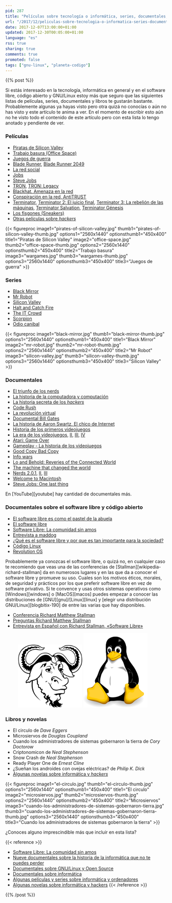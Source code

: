 ```yaml
---
pid: 287
title: "Películas sobre tecnología o informática, series, documentales, vídeos, libros, GNU/Linux y software libre"
url: "/2017/12/peliculas-sobre-tecnologia-o-informatica-series-documentales-videos-libros-gnu-linux-y-software-libre/"
date: 2017-12-07T13:00:00+01:00
updated: 2017-12-30T00:05:00+01:00
language: "es"
rss: true
sharing: true
comments: true
promoted: false
tags: ["gnu-linux", "planeta-codigo"]
---
```


{{% post %}}

Si estás interesado en la tecnología, informática en general y en el software libre, código abierto y GNU/Linux estoy más que seguro que las siguientes listas de películas, series, documentales y libros te gustarán bastante. Probablemente algunas ya hayas visto pero otra quizá no conocías o aún no has visto y este artículo te anima a ver. En el momento de escribir esto aún no he visto todo el contenido de este artículo pero con esta lista lo tengo anotado y pendiente de ver.

### Películas

* [Piratas de Silicon Valley](https://www.filmaffinity.com/es/film399662.html)
* [Trabajo basura (Office Space)](https://www.filmaffinity.com/es/film689614.html)
* [Juegos de guerra](https://www.filmaffinity.com/es/film553168.html)
* [Blade Runner](https://www.filmaffinity.com/es/film358476.html), [Blade Runner 2049](https://www.filmaffinity.com/es/film236626.html)
* [La red social](https://www.filmaffinity.com/es/film577699.html)
* [Jobs](https://www.filmaffinity.com/es/film601423.html)
* [Steve Jobs](https://www.filmaffinity.com/es/film480342.html)
* [TRON](https://www.filmaffinity.com/es/film488334.html), [TRON: Legacy](https://www.filmaffinity.com/es/film589915.html)
* [Blackhat. Amenaza en la red](https://www.filmaffinity.com/es/film271983.html)
* [Conspiración en la red, AntiTRUST](https://www.filmaffinity.com/es/film437471.html)
* [Terminator](https://www.filmaffinity.com/es/film304107.html), [Terminator 2: El juicio final](https://www.filmaffinity.com/es/film576352.html), [Terminator 3: La rebelión de las máquinas](https://www.filmaffinity.com/es/film477986.html), [Terminator Salvation](https://www.filmaffinity.com/es/film517417.html), [Terminator Génesis](https://www.filmaffinity.com/es/film188260.html)
* [Los fisgones (Sneakers)](https://www.filmaffinity.com/es/film233071.html)
* [Otras películas sobre _hackers_](https://es.wikipedia.org/wiki/Categor%C3%ADa:Pel%C3%ADculas_sobre_hackers)

{{< figureproc
    image1="pirates-of-silicon-valley.jpg" thumb1="pirates-of-silicon-valley-thumb.jpg" options1="2560x1440" optionsthumb1="450x400" title1="Piratas de Silicon Valley"
    image2="office-space.jpg" thumb2="office-space-thumb.jpg" options2="2560x1440" optionsthumb2="450x400" title2="Trabajo basura"
    image3="wargames.jpg" thumb3="wargames-thumb.jpg" options3="2560x1440" optionsthumb3="450x400" title3="Juegos de guerra" >}}

### Series

* [Black Mirror](https://www.filmaffinity.com/es/film800295.html)
* [Mr Robot](https://www.filmaffinity.com/es/film993489.html)
* [Silicon Valley](https://www.filmaffinity.com/es/film279751.html)
* [Halt and Catch Fire](https://www.filmaffinity.com/es/film449215.html)
* [The IT Crowd](https://www.filmaffinity.com/es/film914339.html)
* [Scorpion](https://www.filmaffinity.com/es/film482651.html)
* [Odio canibal](https://www.filmaffinity.com/es/film752650.html)

{{< figureproc
    image1="black-mirror.jpg" thumb1="black-mirror-thumb.jpg" options1="2560x1440" optionsthumb1="450x400" title1="Black Mirror"
    image2="mr-robot.jpg" thumb2="mr-robot-thumb.jpg" options2="2560x1440" optionsthumb2="450x400" title2="Mr Robot"
    image3="silicon-valley.jpg" thumb3="silicon-valley-thumb.jpg" options3="2560x1440" optionsthumb3="450x400" title3="Silicon Valley" >}}

### Documentales

* [El triunfo de los nerds](https://es.wikipedia.org/wiki/El_triunfo_de_los_nerds)
* [La historia de la computadora y computación](https://www.youtube.com/watch?v=7eOKcLnm0Xo)
* [La historia secreta de los _hackers_](https://www.youtube.com/watch?v=7KreXtq0QoA)
* [Code Rush](https://www.youtube.com/watch?v=4Q7FTjhvZ7Y)
* [La revolución virtual](https://www.youtube.com/watch?v=9CghMhaNdZI)
* [Documental Bill Gates](https://www.youtube.com/watch?v=YtZvtUWo-bw)
* [La historia de Aaron Swartz. El chico de Internet](https://www.filmaffinity.com/es/film113451.html)
* [Historia de los primeros videojuegos](https://www.youtube.com/watch?v=uuxoThzFPPw)
* [La era de los videojuegos](https://www.youtube.com/watch?v=q_ymzSFjQ0A), [II](https://www.youtube.com/watch?v=TFN3SucnNns), [III](https://www.youtube.com/watch?v=9TsPi13AkOo), [IV](https://www.youtube.com/watch?v=6WvCfi7AkG0)
* [Atari: Game Over](https://www.youtube.com/watch?v=1ao2V4A8Qcc)
* [Gameplay - La historia de los videojuegos](https://www.youtube.com/watch?v=1H9Gl9rLckk&t=1504s)
* [Good Copy Bad Copy](https://www.youtube.com/watch?v=ZKiLI7XFB9k)
* [Info wars](https://es.wikipedia.org/wiki/Info_wars)
* [Lo and Behold: Reveries of the Connected World](https://www.youtube.com/watch?v=SSbhsPNnVWo)
* [The machine that changed the world](https://en.wikipedia.org/wiki/The_Machine_That_Changed_the_World_(miniseries))
* [Nerds 2.0.1](https://www.youtube.com/watch?v=Pk2BWphDfvc), [II](https://www.youtube.com/watch?v=EafxrkUEd50), [III](https://www.youtube.com/watch?v=ajn-Ij2AfPs)
* [Welcome to Macintosh](https://www.youtube.com/watch?v=Q8BgoYRpGqA&t=485s)
* [Steve Jobs: One last thing](https://www.youtube.com/watch?v=tNL3bDLgkh8)

En [YouTube][youtube] hay cantidad de documentales más.

### Documentales sobre el software libre y código abierto

* [El software libre es como el pastel de la abuela](https://www.youtube.com/watch?v=HuoljD3rgVM)
* [El software libre](https://www.youtube.com/watch?v=Gm6uLgmqqXs)
* [Software Libre: La comunidad sin amos](https://www.youtube.com/watch?v=HyzXwba7r78)
* [Entrevista a maddog](https://www.youtube.com/watch?v=EJPE_B0YTPI)
* [¿Qué es el software libre y por que es tan importante para la sociedad?](https://www.youtube.com/watch?v=ehT9rm1gvNo)
* [Código Linux](https://www.youtube.com/watch?v=cwptTf-64Uo)
* [Revolution OS](https://www.youtube.com/watch?v=sujZg7jwKdk)

Probablemente ya conozcas el software libre, o quizá no, en cualquier caso te recomiendo que veas una de las conferencias de [Stallman][wikipedia-richard-stallman] da en numerosos lugares y en las que da a conocer el software libre y promueve su uso. Cuales son los motivos éticos, morales, de seguridad y prácticos por los que preferir software libre en vez de software privativo. Si te convence y usas otros sistemas operativos como [Windows][windows] o [MacOS][macos] puedes empezar a conocer las distribuciones de [GNU][gnu]/[Linux][linux] y [elegir una distribución GNU/Linux][blogbitix-190] de entre las varias que hay disponibles.

* [Conferencia Richard Matthew Stallman](https://www.youtube.com/watch?v=f0slZnpELaU)
* [Preguntas Richard Matthew Stallman](https://www.youtube.com/watch?v=06pLIUqB6zY)
* [Entrevista en Español con Richard Stallman, «Software Libre»](https://www.youtube.com/watch?v=onrIApj3Cjs)

<div class="media">
  <figure>
    <img src="assets/images/logotypes/gnu.svg" alt="GNU" title="GNU" width="200">
    <img src="assets/images/logotypes/linux.svg" alt="Linux" title="Linux" width="200">
</div>

### Libros y novelas

* El circulo de _Dave Eggers_
* Microsiervos de _Douglas Coupland_
* Cuando los administradores de sistemas gobernaron la tierra de _Cory Doctorow_
* Criptonomicon de _Neal Stephenson_
* Snow Crash de _Neal Stephenson_
* Ready Player One de _Ernest Cline_
* ¿Sueñan los androides con ovejas eléctricas? de _Philip K. Dick_
* [Algunas novelas sobre informática y _hackers_](http://www.proyecto-tic.es/algunas-novelas-sobre-informatica-y-hackers/)

{{< figureproc
    image1="el-circulo.jpg" thumb1="el-circulo-thumb.jpg" options1="2560x1440" optionsthumb1="450x400" title1="El circulo"
    image2="microsiervos.jpg" thumb2="microsiervos-thumb.jpg" options2="2560x1440" optionsthumb2="450x400" title2="Microsiervos"
    image3="cuando-los-administradores-de-sistemas-gobernaron-tierra.jpg" thumb3="cuando-los-administradores-de-sistemas-gobernaron-tierra-thumb.jpg" options3="2560x1440" optionsthumb3="450x400" title3="Cuando los administradores de sistemas gobernaron la tierra" >}}

¿Conoces alguno imprescindible más que incluir en esta lista?

{{< reference >}}
* [Software Libre: La comunidad sin amos](https://victorhckinthefreeworld.com/2013/06/21/software-libre-la-comunidad-sin-amos/)
* [Nueve documentales sobre la historia de la informática que no te puedes perder](http://www.xataka.com/historias-de-la-tecnologia/nueve-documentales-sobre-la-historia-de-la-informatica-que-no-te-puedes-perder)
* [Documentales sobre GNU/Linux y Open Source](http://www.javipas.com/2015/06/26/documentales-sobre-gnulinux-y-open-source/)
* [Documentales sobre informática](https://es.wikipedia.org/wiki/Categor%C3%ADa:Documentales_sobre_inform%C3%A1tica)
* [Algunas películas y series sobre informática y ordenadores](http://www.proyecto-tic.es/algunas-peliculas-y-series-sobre-informatica-y-ordenadores/)
* [Algunas novelas sobre informática y hackers](http://www.proyecto-tic.es/algunas-novelas-sobre-informatica-y-hackers/)
{{< /reference >}}

{{% /post %}}
